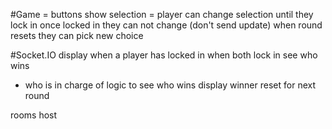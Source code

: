 #Game
= buttons show selection
= player can change selection until they lock in
once locked in they can not change (don't send update)
when round resets they can pick new choice

#Socket.IO
display when a player has locked in
when both lock in see who wins
  - who is in charge of logic to see who wins
display winner
reset for next round


rooms
host
